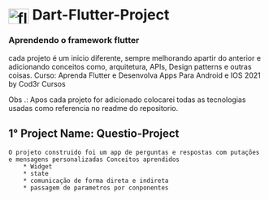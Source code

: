 # <img align="center" alt="flutter-icon" height="30" width="40" src="https://cdn.jsdelivr.net/gh/devicons/devicon/icons/flutter/flutter-original.svg"> Dart-Flutter-Project
### Aprendendo o framework flutter

cada projeto é um inicio diferente, sempre melhorando apartir do anterior e adicionando conceitos como,
arquitetura, APIs, Design patterns e outras coisas.
Curso: Aprenda Flutter e Desenvolva Apps Para Android e IOS 2021 by Cod3r Cursos

Obs  .: Apos cada projeto for adicionado colocarei todas as tecnologias usadas como referencia no readme do repositorio.  

## 1° Project Name: Questio-Project
    O projeto construido foi um app de perguntas e respostas com putações e mensagens personalizadas Conceitos aprendidos 
        * Widget 
        * state 
        * comunicação de forma direta e indireta 
        * passagem de parametros por conponentes
